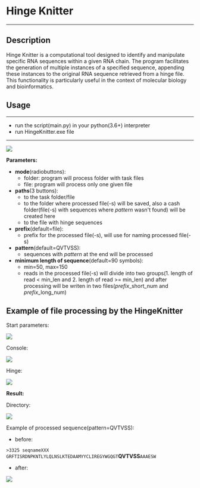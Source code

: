 # Hinge Knitter
___
## Description

Hinge Knitter is a computational tool designed to identify and manipulate specific RNA sequences within a given RNA chain. The program facilitates the generation of multiple instances of a specified sequence, appending these instances to the original RNA sequence retrieved from a hinge file. This functionality is particularly useful in the context of molecular biology and bioinformatics.

## Usage
___
- run the script(main.py) in your python(3.6+) interpreter
- run HingeKnitter.exe file
___

![](img/main.jpg)

**Parameters:**
- **mode**(radiobuttons):
  - folder: program will process folder with task files
  - file: program will process only one given file
- **paths**(3 buttons):
    - to the task folder/file
    - to the folder where processed file(-s) will be saved, 
  also a cash folder(file(-s) with sequences where _pattern_ wasn't found) will be created here
    - to the file with hinge sequences
- **prefix**(default=file):
  - prefix for the processed file(-s), will use for naming processed file(-s)
- **pattern**(default=QVTVSS):
  - sequences with *pattern* at the end will be processed
- **minimum length of sequence**(default=90 symbols):
  - min=50, max=150
  - reads in the processed file(-s) will divide into two 
  groups(1. length of read < min_len and 2. length of read >= min_len)
  and after processing will be writen in two 
  files(*prefix*_short_num and *prefix*_long_num)

## Example of file processing by the HingeKnitter

Start parameters:

![](img/start_window.jpg)

Console:

![](img/console.jpg)

Hinge:

![](img/hinge.jpg)


**Result:**

Directory:

![](img/res_dir.jpg)

Example of processed sequence(pattern=QVTVSS):
- before:

`>3325 seqnameXXX`
`GRFTISRDNPKNTLYLQLNSLKTEDAAMYYCLIREGYWGQGT`**QVTVSS**`AAAESW`
- after:

![](img/res_example.jpg)
